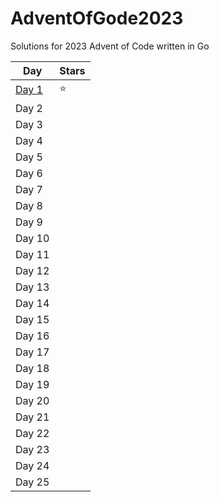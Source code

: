 # AdventOfGode2023
Solutions for 2023 Advent of Code written in Go

|       Day       |     Stars     |
|-----------------|---------------|
| [Day 1](.\day1) | :star: |
| Day 2 |  |
| Day 3 |  |
| Day 4 |  |
| Day 5 |  |
| Day 6 |  |
| Day 7 |  |
| Day 8 |  |
| Day 9 |  |
| Day 10|  |
| Day 11|  |
| Day 12|  |
| Day 13|  |
| Day 14|  |
| Day 15|  |
| Day 16|  |
| Day 17|  |
| Day 18|  |
| Day 19|  |
| Day 20|  |
| Day 21|  |
| Day 22|  |
| Day 23|  |
| Day 24|  |
| Day 25|  |
